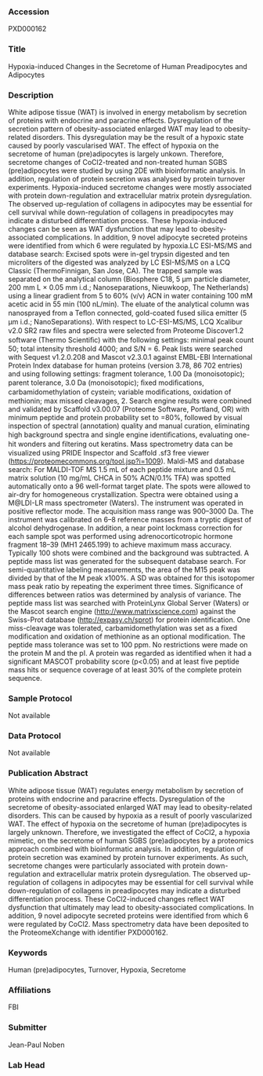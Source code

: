 ### Accession
PXD000162

### Title
Hypoxia-induced Changes in the Secretome of Human Preadipocytes and Adipocytes

### Description
White adipose tissue (WAT) is involved in energy metabolism by secretion of proteins with endocrine and paracrine effects. Dysregulation of the secretion pattern of obesity-associated enlarged WAT may lead to obesity-related disorders. This dysregulation may be the result of a hypoxic state caused by poorly vascularised WAT. The effect of hypoxia on the secretome of human (pre)adipocytes is largely unkown. Therefore, secretome changes of CoCl2-treated and non-treated human SGBS (pre)adipocytes were studied by using 2DE with bioinformatic analysis. In addition, regulation of protein secretion was analysed by protein turnover experiments. Hypoxia-induced secretome changes were mostly associated with protein down-regulation and extracellular matrix protein dysregulation. The observed up-regulation of collagens in adipocytes may be essential for cell survival while down-regulation of collagens in preadipocytes may indicate a disturbed differentiation process. These hypoxia-induced changes can be seen as WAT dysfunction that may lead to obesity-associated complications. In addition, 9 novel adipocyte secreted proteins were identified from which 6 were regulated by hypoxia.LC ESI-MS/MS and database search: Excised spots were in-gel trypsin digested and ten microliters of the digested was analyzed by LC ESI-MS/MS on a LCQ Classic (ThermoFinnigan, San Jose, CA). The trapped sample was separated on the analytical column (Biosphere C18, 5 µm particle diameter, 200 mm L × 0.05 mm i.d.; Nanoseparations, Nieuwkoop, The Netherlands) using a linear gradient from 5 to 60% (v/v) ACN in water containing 100 mM acetic acid in 55 min (100 nL/min). The eluate of the analytical column was nanosprayed from a Teﬂon connected, gold-coated fused silica emitter (5 µm i.d.; NanoSeparations). With respect to LC-ESI-MS/MS, LCQ Xcalibur v2.0 SR2 raw ﬁles and spectra were selected from Proteome Discover1.2 software (Thermo Scientiﬁc) with the following settings: minimal peak count 50; total intensity threshold 4000; and S/N = 6. Peak lists were searched with Sequest v1.2.0.208 and Mascot v2.3.0.1 against EMBL-EBI International Protein Index database for human proteins (version 3.78, 86 702 entries) and using following settings: fragment tolerance, 1.00 Da (monoisotopic); parent tolerance, 3.0 Da (monoisotopic); ﬁxed modiﬁcations, carbamidomethylation of cystein; variable modiﬁcations, oxidation of methionin; max missed cleavages, 2. Search engine results were combined and validated by Scaffold v3.00.07 (Proteome Software, Portland, OR) with minimum peptide and protein probability set to =80%, followed by visual inspection of spectral (annotation) quality and manual curation, eliminating high background spectra and single engine identiﬁcations, evaluating one-hit wonders and ﬁltering out keratins. Mass spectrometry data can be visualized using PRIDE Inspector and Scaffold .sf3 free viewer (https://proteomecommons.org/tool.jsp?i=1009). Maldi-MS and database search: For MALDI-TOF MS 1.5 mL of each peptide mixture and 0.5 mL matrix solution (10 mg/mL CHCA in 50% ACN/0.1% TFA) was spotted automatically onto a 96 well-format target plate. The spots were allowed to air-dry for homogeneous crystallization. Spectra were obtained using a M@LDI-LR mass spectrometer (Waters). The instrument was operated in positive reflector mode. The acquisition mass range was 900–3000 Da. The instrument was calibrated on 6–8 reference masses from a tryptic digest of alcohol dehydrogenase. In addition, a near point lockmass correction for each sample spot was performed using adrenocorticotropic hormone fragment 18–39 (MH1 2465.199) to achieve maximum mass accuracy. Typically 100 shots were combined and the background was subtracted. A peptide mass list was generated for the subsequent database search. For semi-quantitative labeling measurements, the area of the M15 peak was divided by that of the M peak x100%. A SD was obtained for this isotopomer mass peak ratio by repeating the experiment three times. Significance of differences between ratios was determined by analysis of variance. The peptide mass list was searched with ProteinLynx Global Server (Waters) or the Mascot search engine (http://www.matrixscience.com) against the Swiss-Prot database (http://expasy.ch/sprot) for protein identification. One miss-cleavage was tolerated, carbamidomethylation was set as a fixed modification and oxidation of methionine as an optional modification. The peptide mass tolerance was set to 100 ppm. No restrictions were made on the protein M and the pI. A protein was regarded as identified when it had a significant MASCOT probability score (p<0.05) and at least five peptide mass hits or sequence coverage of at least 30% of the complete protein sequence.

### Sample Protocol
Not available

### Data Protocol
Not available

### Publication Abstract
White adipose tissue (WAT) regulates energy metabolism by secretion of proteins with endocrine and paracrine effects. Dysregulation of the secretome of obesity-associated enlarged WAT may lead to obesity-related disorders. This can be caused by hypoxia as a result of poorly vascularized WAT. The effect of hypoxia on the secretome of human (pre)adipocytes is largely unknown. Therefore, we investigated the effect of CoCl2, a hypoxia mimetic, on the secretome of human SGBS (pre)adipocytes by a proteomics approach combined with bioinformatic analysis. In addition, regulation of protein secretion was examined by protein turnover experiments. As such, secretome changes were particularly associated with protein down-regulation and extracellular matrix protein dysregulation. The observed up-regulation of collagens in adipocytes may be essential for cell survival while down-regulation of collagens in preadipocytes may indicate a disturbed differentiation process. These CoCl2-induced changes reflect WAT dysfunction that ultimately may lead to obesity-associated complications. In addition, 9 novel adipocyte secreted proteins were identified from which 6 were regulated by CoCl2. Mass spectrometry data have been deposited to the ProteomeXchange with identifier PXD000162.

### Keywords
Human (pre)adipocytes, Turnover, Hypoxia, Secretome

### Affiliations
FBI

### Submitter
Jean-Paul Noben

### Lab Head


